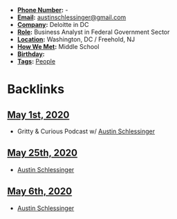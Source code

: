 - **[Phone Number](<Phone Number.md>):** -
- **[Email](<Email.md>):** austinschlessinger@gmail.com
- **[Company](<Company.md>):** Deloitte in DC  
- **[Role](<Role.md>):** Business Analyst in Federal Government Sector
- **[Location](<Location.md>):** Washington, DC / Freehold, NJ
- **[How We Met](<How We Met.md>):** Middle School
- **[Birthday](<Birthday.md>):**
- **[Tags](<Tags.md>):** [People](<People.md>)

# Backlinks
## [May 1st, 2020](<May 1st, 2020.md>)
- Gritty & Curious Podcast w/ [Austin Schlessinger](<Austin Schlessinger.md>)

## [May 25th, 2020](<May 25th, 2020.md>)
- [Austin Schlessinger](<Austin Schlessinger.md>)

## [May 6th, 2020](<May 6th, 2020.md>)
- [Austin Schlessinger](<Austin Schlessinger.md>)

